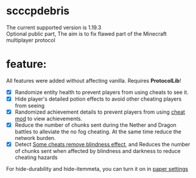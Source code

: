 # scccpdebris
The current supported version is 1.19.3  
Optional public part, The aim is to fix flawed part of the Minecraft multiplayer protocol
# feature:
All features were added without affecting vanilla. Requires **ProtocolLib**!
- [X] Randomize entity health to prevent players from using cheats to see it.
- [X] Hide player's detailed potion effects to avoid other cheating players from seeing
- [X] Randomized achievement details to prevent players from using [cheat mod](https://modrinth.com/mod/advancementinfo) to view achievements.
- [X] Reduce the number of chunks sent during the Nether and Dragon battles to alleviate the no fog cheating. At the same time reduce the network burden.
- [X] Detect [Some cheats remove blindness effect](https://www.curseforge.com/minecraft/mc-mods/cat-eyes-night-vision-toggle-moda), and Reduces the number of chunks sent when affected by blindness and darkness to reduce cheating hazards
    
For hide-durability and hide-itemmeta, you can turn it on in [paper settings](https://docs.papermc.io/paper/reference/world-configuration#obfuscation)
